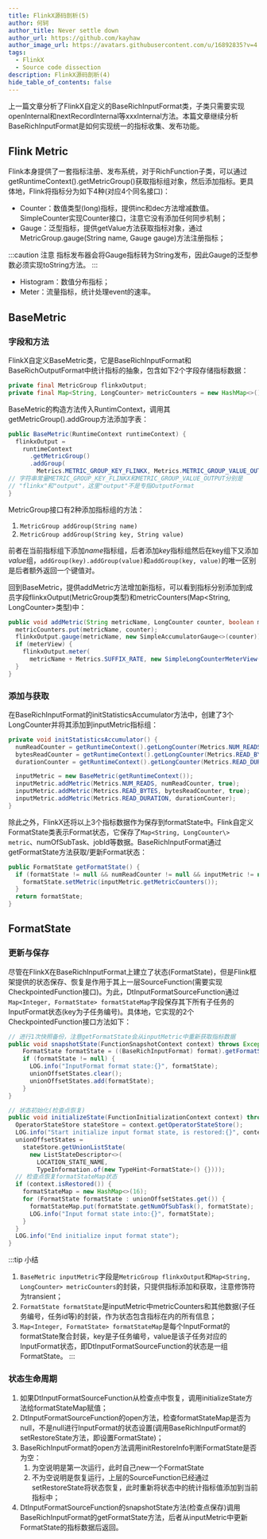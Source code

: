```yaml
---
title: FlinkX源码剖析(5)
author: 何轲
author_title: Never settle down
author_url: https://github.com/kayhaw
author_image_url: https://avatars.githubusercontent.com/u/16892835?v=4
tags: 
  - FlinkX
  - Source code dissection
description: FlinkX源码剖析(4)
hide_table_of_contents: false
---
```


上一篇文章分析了FlinkX自定义的BaseRichInputFormat类，子类只需要实现openInternal和nextRecordInternal等xxxInternal方法。本篇文章继续分析BaseRichInputFormat是如何实现统一的指标收集、发布功能。

<!--truncate-->

## Flink Metric

Flink本身提供了一套指标注册、发布系统，对于RichFunction子类，可以通过getRuntimeContext().getMetricGroup()获取指标组对象，然后添加指标。更具体地，Flink将指标分为如下4种(对应4个同名接口)：

- Counter：数值类型(long)指标，提供inc和dec方法增减数值。SimpleCounter实现Counter接口，注意它没有添加任何同步机制；
- Gauge：泛型指标，提供getValue方法获取指标对象，通过MetricGroup.gauge(String name, Gauge gauge)方法注册指标；

:::caution 注意
指标发布器会将Gauge指标转为String发布，因此Gauge的泛型参数必须实现toString方法。
:::

- Histogram：数值分布指标；
- Meter：流量指标，统计处理event的速率。

## BaseMetric

### 字段和方法

FlinkX自定义BaseMetric类，它是BaseRichInputFormat和BaseRichOutputFormat中统计指标的抽象，包含如下2个字段存储指标数据：

```java
private final MetricGroup flinkxOutput;
private final Map<String, LongCounter> metricCounters = new HashMap<>();
```

BaseMetric的构造方法传入RuntimContext，调用其getMetricGroup().addGroup方法添加字表：

```java
public BaseMetric(RuntimeContext runtimeContext) {
  flinkxOutput =
    runtimeContext
      .getMetricGroup()
      .addGroup(
        Metrics.METRIC_GROUP_KEY_FLINKX, Metrics.METRIC_GROUP_VALUE_OUTPUT);
// 字符串常量METRIC_GROUP_KEY_FLINKX和METRIC_GROUP_VALUE_OUTPUT分别是
// "flinkx"和"output"，这里"output"不是专指OutputFormat
}
```

MetricGroup接口有2种添加指标组的方法：

1. `MetricGroup addGroup(String name)`
2. `MetricGroup addGroup(String key, String value)`

前者在当前指标组下添加*name*指标组，后者添加*key*指标组然后在key组下又添加*value*组，`addGroup(key).addGroup(value)`和`addGroup(key, value)`的唯一区别是后者额外返回一个键值对。

回到BaseMetric，提供addMetric方法增加新指标，可以看到指标分别添加到成员字段flinkxOutput(MetricGroup类型)和metricCounters(Map<String, LongCounter\>类型)中：

```java
public void addMetric(String metricName, LongCounter counter, boolean meterView) {
  metricCounters.put(metricName, counter);
  flinkxOutput.gauge(metricName, new SimpleAccumulatorGauge<>(counter));
  if (meterView) {
    flinkxOutput.meter(
      metricName + Metrics.SUFFIX_RATE, new SimpleLongCounterMeterView(counter, 20));
  }
}
```

### 添加与获取

在BaseRichInputFormat的initStatisticsAccumulator方法中，创建了3个LongCounter并将其添加到inputMetric指标组：

```java
private void initStatisticsAccumulator() {
  numReadCounter = getRuntimeContext().getLongCounter(Metrics.NUM_READS);
  bytesReadCounter = getRuntimeContext().getLongCounter(Metrics.READ_BYTES);
  durationCounter = getRuntimeContext().getLongCounter(Metrics.READ_DURATION);

  inputMetric = new BaseMetric(getRuntimeContext());
  inputMetric.addMetric(Metrics.NUM_READS, numReadCounter, true);
  inputMetric.addMetric(Metrics.READ_BYTES, bytesReadCounter, true);
  inputMetric.addMetric(Metrics.READ_DURATION, durationCounter);
}
```

除此之外，FlinkX还将以上3个指标数据作为保存到formatState中。Flink自定义FormatState类表示Format状态，它保存了`Map<String, LongCounter\> metric`、numOfSubTask、jobId等数据。BaseRichInputFormat通过getFormatState方法获取/更新Format状态：

```java
public FormatState getFormatState() {
  if (formatState != null && numReadCounter != null && inputMetric != null) {
    formatState.setMetric(inputMetric.getMetricCounters());
  }
  return formatState;
}
```

## FormatState

### 更新与保存

尽管在FlinkX在BaseRichInputFormat上建立了状态(FormatState)，但是Flink框架提供的状态保存、恢复是作用于其上一层SourceFunction(需要实现CheckpointedFunction接口)。为此，DtInputFormatSourceFunction通过`Map<Integer, FormatState> formatStateMap`字段保存其下所有子任务的InputFormat状态(key为子任务编号)。具体地，它实现的2个CheckpointedFunction接口方法如下：

```java
// 进行1次快照备份，注意getFormatState会从inputMetric中重新获取指标数据
public void snapshotState(FunctionSnapshotContext context) throws Exception {
    FormatState formatState = ((BaseRichInputFormat) format).getFormatState();
    if (formatState != null) {
      LOG.info("InputFormat format state:{}", formatState);
      unionOffsetStates.clear();
      unionOffsetStates.add(formatState);
    }
}

// 状态初始化(检查点恢复)
public void initializeState(FunctionInitializationContext context) throws Exception {
  OperatorStateStore stateStore = context.getOperatorStateStore();
  LOG.info("Start initialize input format state, is restored:{}", context.isRestored());
  unionOffsetStates =
    stateStore.getUnionListState(
      new ListStateDescriptor<>(
        LOCATION_STATE_NAME,
        TypeInformation.of(new TypeHint<FormatState>() {})));
  // 检查点恢复formatStateMap状态
  if (context.isRestored()) {
    formatStateMap = new HashMap<>(16);
    for (FormatState formatState : unionOffsetStates.get()) {
      formatStateMap.put(formatState.getNumOfSubTask(), formatState);
      LOG.info("Input format state into:{}", formatState);
    }
  }
  LOG.info("End initialize input format state");
}
```

:::tip 小结

1. `BaseMetric inputMetric`字段是`MetricGroup flinkxOutput`和`Map<String, LongCounter> metricCounters`的封装，只提供指标添加和获取，注意修饰符为transient；
2. `FormatState formatState`是inputMetric中metricCounters和其他数据(子任务编号，任务id等)的封装，作为状态包含指标在内的所有信息；
3. `Map<Integer, FormatState> formatStateMap`是每个InputFormat的formatState聚合封装，key是子任务编号，value是该子任务对应的InputFormat状态，即DtInputFormatSourceFunction的状态是一组FormatState。
:::

### 状态生命周期

1. 如果DtInputFormatSourceFunction从检查点中恢复，调用initializeState方法给formatStateMap赋值；
2. DtInputFormatSourceFunction的open方法，检查formatStateMap是否为null，不是null进行InputFormat的状态设置(调用BaseRichInputFormat的setRestoreState方法，即设置FormatState)；
3. BaseRichInputFormat的open方法调用initRestoreInfo判断FormatState是否为空：
   1. 为空说明是第一次运行，此时自己new一个FormatState
   2. 不为空说明是恢复运行，上层的SourceFunction已经通过setRestoreState将状态恢复，此时重新将状态中的统计指标值添加到当前指标中；
4. DtInputFormatSourceFunction的snapshotState方法(检查点保存)调用BaseRichInputFormat的getFormatState方法，后者从inputMetric中更新FormatState的指标数据后返回。
